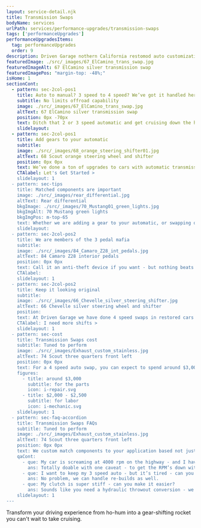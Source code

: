 ```yaml
---
layout: service-detail.njk
title: Transmission Swaps
bodyName: services
urlPath: services/performance-upgrades/transmission-swaps
tags: ['performanceUpgrades']
performanceUpgradesItems:
  tag: performanceUpgrades
  order: 9
description: Driven Garage nothern California restomod auto customization and repair shop
featuredImage: ./src/_images/67_ElCamino_trans_swap.jpg
featuredImageAlt: 67 ElCamino silver transmission swap
featuredImagePos: "margin-top: -48%;"
isHome: 1
sectionCont:
  - pattern: sec-2col-pos1
    title: Auto to manual? 3 speed to 4 speed? We’ve got it handled here
    subtitle: No limits offroad capability
    image: ./src/_images/67_ElCamino_trans_swap.jpg
    altText: 67 ElCamino silver transmission swap
    position: 0px -70px
    text: Ditch that 2 or 3 speed automatic and get cruising down the highway at a comfortable RPM level. Or - if you are looking to swap that auto and put in a manual trans and start rowing some gears, we can do that as well.
    slidelayout:
  - pattern: sec-2col-pos1
    title: Add gears to your automatic
    subtitle: 
    image: ./src/_images/68_orange_steering_shifter01.jpg
    altText: 68 Scout orange steering wheel and shifter
    position: 0px 0px
    text: We’ve done a ton of upgrades to cars with automatic transmissions over the years. Ditch that 2 speed powerglide or 3 speed auto and put in a 4 speed automatic and enjoy lower highway cruise RPMS, firmer shifts and a bit of fuel economy. We can handle it all from the trans to the shifter and driveline with matched components for your car.
    CTAlabel: Let's Get Started >
    slidelayout: 1
  - pattern: sec-tips
    title: Matched components are important
    image: ./src/_images/rear_differential.jpg
    altText: Rear differential
    bkgImage: ./src/_images/70_Mustang01_green_lights.jpg
    bkgImgAlt: 70 Mustang green lights
    bkgImgPos: m-top-65
    text: Whether we are adding a gear to your automatic, or swapping out for a manual trans - we want to make sure you get the right blend of power and drivability. Part of a trans swap is also taking into account the rear gears and tire size and calculating the best torque converter, gear ratios and other things to make everything work well together.
    slidelayout:
  - pattern: sec-2col-pos2
    title: We are members of the 3 pedal mafia
    subtitle: 
    image: ./src/_images/84_Camaro_Z28_int_pedals.jpg
    altText: 84 Camaro Z28 interior pedals
    position: 0px 0px
    text: Call it an anti-theft device if you want - but nothing beats the thrill of controlling your car’s power than a manual trans. We specialize in hydraulic clutches - making your beast shift as easy as a BMW with little pedal input needed. We match the clutch components and driveline to your expected use and performance level and can dial it all in for you.
    CTAlabel: 
    slidelayout: 1
  - pattern: sec-2col-pos2
    title: Keep it looking original
    subtitle: 
    image: ./src/_images/66_Chevelle_silver_steering_shifter.jpg
    altText: 66 Chevelle silver steering wheel and shifter
    position: 
    text: At Driven Garage we have done 4 speed swaps in restored cars and can keep the original shifter intact by modifying the shift gate and using a linkage that doesn’t require us to ditch the originality of your interior. This allows you to keep the original look but get the advantage of that extra gear.
    CTAlabel: I need more shifts >
    slidelayout: 1
  - pattern: sec-cost
    title: Transmission Swaps cost
    subtitle: Tuned to perform
    image: ./src/_images/Exhaust_custom_stainless.jpg
    altText: 74 Scout three quarters front left
    position: 0px 0px
    text: For a 4 speed auto swap, you can expect to spend around $3,000 for parts, and $2,000 - $2,500 in labor. Manual swaps will require 20-25%+ more for parts and labor than an auto.
    figures:
      - title: around $3,000
        subtitle: for the parts
        icon: i-repair.svg
      - title: $2,000 - $2,500
        subtitle: for labor
        icon: i-mechanic.svg
    slidelayout: 1
  - pattern: sec-faq-accordion
    title: Transmission Swaps FAQs
    subtitle: Tuned to perform
    image: ./src/_images/Exhaust_custom_stainless.jpg
    altText: 74 Scout three quarters front left
    position: 0px 0px
    text: We custom match components to your application based not just on brand name - but your goals for performance and reliability. We don’t cheap out on plumbing and fittings - because who likes to watch their car burn to the ground? We spec in-tank fuel pumps with a return system every time, and have seen the failures not doing this causes. Is it harder or more expensive to do it right? Yes…. But our experience tells us to do it right and pay now, or re-do it later and pay again.
    qaCont:
      - que: My car is screaming at 4000 rpm on the highway - and I have a 3 speed auto. Do I need a 4 speed or can I just change my gear ratio?
        ans: Totally doable with one caveat - to get the RPM’s down with gears alone - off the line performance may suffer.
      - que: I want to keep my 3 speed auto - but it’s tired - can you re-build mine?
        ans: No problem, we can handle re-builds as well.
      - que: My clutch is super stiff - can you make it easier?
        ans: Sounds like you need a hydraulic throwout conversion - we can do this on almost any car and make your clutch work like a late model car.
    slidelayout: 1
---
```


Transform your driving experience from ho-hum into a gear-shifting rocket you can't wait to take cruising.